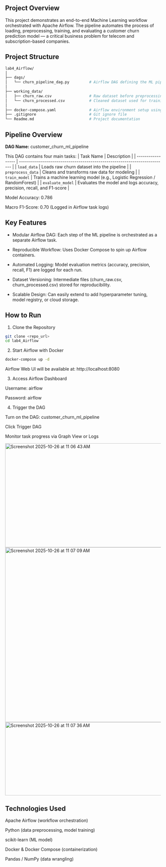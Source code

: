 ## **Project Overview**

This project demonstrates an end-to-end Machine Learning workflow orchestrated with Apache Airflow.
The pipeline automates the process of loading, preprocessing, training, and evaluating a customer churn prediction model — a critical business problem for telecom and subscription-based companies.

## Project Structure
```bash
lab4_Airflow/
│
├── dags/
│   └── churn_pipeline_dag.py         # Airflow DAG defining the ML pipeline
│
├── working_data/
│   ├── churn_raw.csv                 # Raw dataset before preprocessing
│   └── churn_processed.csv           # Cleaned dataset used for training
│
├── docker-compose.yaml               # Airflow environment setup using Docker
├── .gitignore                        # Git ignore file
└── Readme.md                         # Project documentation
```
## Pipeline Overview

**DAG Name:** customer_churn_ml_pipeline 

This DAG contains four main tasks:
| Task Name         | Description                                                                |
| ----------------- | -------------------------------------------------------------------------- |
| `load_data`       | Loads raw churn dataset into the pipeline                                  |
| `preprocess_data` | Cleans and transforms raw data for modeling                                |
| `train_model`     | Trains a machine learning model (e.g., Logistic Regression / RandomForest) |
| `evaluate_model`  | Evaluates the model and logs accuracy, precision, recall, and F1-score     |

Model Accuracy: 0.786

Macro F1-Score: 0.70
(Logged in Airflow task logs)


## Key Features

- Modular Airflow DAG: Each step of the ML pipeline is orchestrated as a separate Airflow task.

- Reproducible Workflow: Uses Docker Compose to spin up Airflow containers.

- Automated Logging: Model evaluation metrics (accuracy, precision, recall, F1) are logged for each run.

- Dataset Versioning: Intermediate files (churn_raw.csv, churn_processed.csv) stored for reproducibility.

- Scalable Design: Can easily extend to add hyperparameter tuning, model registry, or cloud storage.

## How to Run

1. Clone the Repository

```bash
git clone <repo_url>
cd lab4_Airflow
```
2. Start Airflow with Docker
   
```bash
docker-compose up -d
```
Airflow Web UI will be available at:
http://localhost:8080

3. Access Airflow Dashboard

Username: airflow

Password: airflow

4. Trigger the DAG

Turn on the DAG: customer_churn_ml_pipeline

Click Trigger DAG

Monitor task progress via Graph View or Logs

<img width="1232" height="335" alt="Screenshot 2025-10-26 at 11 06 43 AM" src="https://github.com/user-attachments/assets/1f7f6f29-7484-4490-9eec-b3776ae92537" />

<img width="1236" height="563" alt="Screenshot 2025-10-26 at 11 07 09 AM" src="https://github.com/user-attachments/assets/5ef6e099-057d-4c67-b60a-6a629e239d3c" />

<img width="1044" height="236" alt="Screenshot 2025-10-26 at 11 07 36 AM" src="https://github.com/user-attachments/assets/5633905d-86ac-42ad-b418-a3d00e573fe7" />

## Technologies Used

Apache Airflow (workflow orchestration)

Python (data preprocessing, model training)

scikit-learn (ML model)

Docker & Docker Compose (containerization)

Pandas / NumPy (data wrangling)


